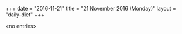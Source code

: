 +++
date = "2016-11-21"
title = "21 November 2016 (Monday)"
layout = "daily-diet"
+++

<p>&lt;no entries&gt;</p>